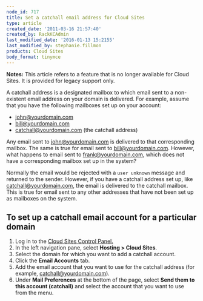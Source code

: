 ```yaml
---
node_id: 717
title: Set a catchall email address for Cloud Sites
type: article
created_date: '2011-03-16 21:57:40'
created_by: RackKCAdmin
last_modified_date: '2016-01-13 15:2155'
last_modified_by: stephanie.fillmon
products: Cloud Sites
body_format: tinymce
---
```


**Notes:** This article refers to a feature that is no longer available
for Cloud Sites. It is provided for legacy support only.

A catchall address is a designated mailbox to which email sent to a
non-existent email address on your domain is delivered. For example,
assume that you have the following mailboxes set up on your account:

-   john@yourdomain.com
-   bill@yourdomain.com
-   catchall@yourdomain.com (the catchall address)

Any email sent to john@yourdomain.com is delivered to that corresponding
mailbox. The same is true for email sent to bill@yourdomain.com.
However, what happens to email sent to frank@yourdomain.com, which does
not have a corresponding mailbox set up in the system?

Normally the email would be rejected with a `user unknown` message and
returned to the sender. However, if you have a catchall address set up,
like catchall@yourdomain.com, the email is delivered to the catchall
mailbox. This is true for email sent to any other addresses that have
not been set up as mailboxes on the system.

To set up a catchall email account for a particular domain
----------------------------------------------------------

1.  Log in to the [Cloud Sites Control
    Panel.](https://manage.rackspacecloud.com "https://manage.rackspacecloud.com")
2.  In the left navigation pane, select **Hosting \> Cloud Sites**.
3.  Select the domain for which you want to add a catchall account.
4.  Click the **Email Accounts** tab.
5.  Add the email account that you want to use for the catchall address
    (for example, catchall@yourdomain.com).
6.  Under **Mail Preferences** at the bottom of the page, select **Send
    them to this account (catchall)** and select the account that you
    want to use from the menu.


